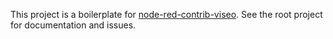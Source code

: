 
This project is a boilerplate for [node-red-contrib-viseo](https://github.com/NGRP/node-red-contrib-viseo).
See the root project for documentation and issues. 

